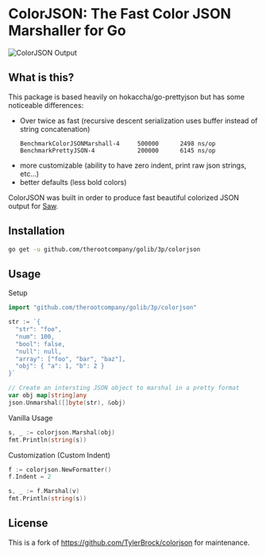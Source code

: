 # ColorJSON: The Fast Color JSON Marshaller for Go

![ColorJSON Output](https://i.imgur.com/pLtCXhb.png)

## What is this?

This package is based heavily on hokaccha/go-prettyjson but has some noticeable differences:

- Over twice as fast (recursive descent serialization uses buffer instead of string concatenation)
   ```
   BenchmarkColorJSONMarshall-4     500000      2498 ns/op
   BenchmarkPrettyJSON-4            200000      6145 ns/op
   ```
- more customizable (ability to have zero indent, print raw json strings, etc...)
- better defaults (less bold colors)

ColorJSON was built in order to produce fast beautiful colorized JSON output for [Saw](http://github.com/TylerBrock/saw).

## Installation

```sh
go get -u github.com/therootcompany/golib/3p/colorjson
```

## Usage

Setup

```go
import "github.com/therootcompany/golib/3p/colorjson"

str := `{
  "str": "foo",
  "num": 100,
  "bool": false,
  "null": null,
  "array": ["foo", "bar", "baz"],
  "obj": { "a": 1, "b": 2 }
}`

// Create an intersting JSON object to marshal in a pretty format
var obj map[string]any
json.Unmarshal([]byte(str), &obj)
```

Vanilla Usage

```go
s, _ := colorjson.Marshal(obj)
fmt.Println(string(s))
```

Customization (Custom Indent)

```go
f := colorjson.NewFormatter()
f.Indent = 2

s, _ := f.Marshal(v)
fmt.Println(string(s))
```

## License

This is a fork of <https://github.com/TylerBrock/colorjson> for maintenance.
